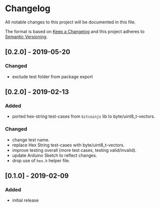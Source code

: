 # Changelog

All notable changes to this project will be documented in this file.

The format is based on [Keep a Changelog](http://keepachangelog.com/en/1.0.0/)
and this project adheres to [Semantic Versioning](http://semver.org/spec/v2.0.0.html).

## [0.2.0] - 2019-05-20

### Changed

- exclude test folder from package export

## [0.2.0] - 2019-02-13

### Added

- ported hex-string test-cases from `bitcoinjs` lib to byte/uint8_t-vectors.

### Changed

- change test name.
- replace Hex String test-cases with byte/uint8_t-vectors.
- improve testing overall (more test cases, testing valid/invalid).
- update Arduino Sketch to reflect changes.
- drop use of `hex.h` helper file.

## [0.1.0] - 2019-02-09

### Added

- initial release
